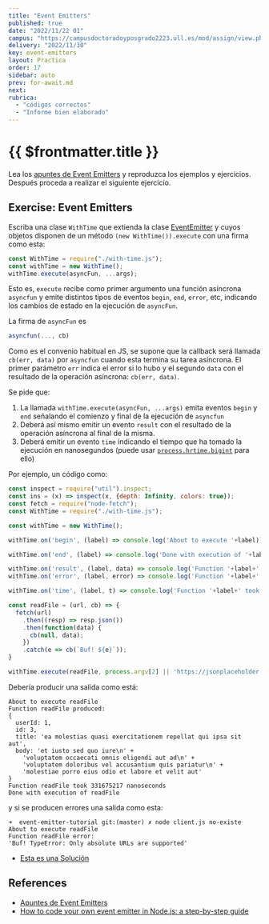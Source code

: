 ```yaml
---
title: "Event Emitters"
published: true
date: "2022/11/22 01"
campus: "https://campusdoctoradoyposgrado2223.ull.es/mod/assign/view.php?id=793"
delivery: "2022/11/30"
key: event-emitters
layout: Practica
order: 17
sidebar: auto
prev: for-await.md
next: 
rubrica:
  - "códigos correctos"
  - "Informe bien elaborado"
---
```


# {{ $frontmatter.title }}

Lea los [apuntes de Event Emitters](/temas/async/event-emitter) y reproduzca los ejemplos y ejercicios. Después proceda a realizar el siguiente ejercicio.

## Exercise: Event Emitters

Escriba una clase `WithTime` que extienda la clase [EventEmitter](https://nodejs.org/api/events.html#class-eventemitter) y cuyos objetos disponen de un método `(new WithTime()).execute` con una firma como esta:


```js 
const WithTime = require("./with-time.js");
const withTime = new WithTime();
withTime.execute(asyncFun, ...args);
```

Esto es, `execute` recibe como primer argumento una función asíncrona `asyncfun` y emite distintos tipos de eventos `begin`, `end`, `error`, etc, indicando los cambios de estado en la ejecución de  `asyncFun`. 

La firma de `asyncFun` es

```js
asyncfun(..., cb)
```

Como es el convenio habitual en JS, se supone que la callback será llamada  `cb(err, data)` por `asyncfun` cuando esta termina su tarea asíncrona. El primer parámetro `err` indica el error si lo hubo y el segundo `data` con el resultado de la operación asíncrona:  `cb(err, data)`.

Se pide que:

1. La llamada `withTime.execute(asyncFun, ...args)` emita eventos `begin` y `end`  señalando 
   el comienzo y final de la ejecución de `asyncfun`
2. Deberá así mismo emitir un evento `result` con el resultado de la operación asíncrona al final de la misma.
3. Deberá emitir un evento `time` indicando el tiempo que ha tomado la ejecución en nanosegundos (puede usar [`process.hrtime.bigint`](https://nodejs.org/api/process.html#process_process_hrtime_bigint) para ello)

Por ejemplo, un código como:

```js
const inspect = require("util").inspect;
const ins = (x) => inspect(x, {depth: Infinity, colors: true});
const fetch = require("node-fetch");
const WithTime = require("./with-time.js");

const withTime = new WithTime();

withTime.on('begin', (label) => console.log('About to execute '+label));

withTime.on('end', (label) => console.log('Done with execution of '+label));

withTime.on('result', (label, data) => console.log('Function '+label+' produced:\n'+ins(data)));
withTime.on('error', (label, error) => console.log('Function '+label+' error:\n'+ins(error)));

withTime.on('time', (label, t) => console.log('Function '+label+' took '+t+' nanoseconds'));

const readFile = (url, cb) => {
  fetch(url)
    .then((resp) => resp.json())
    .then(function(data) {
      cb(null, data);
    })
    .catch(e => cb(`Buf! ${e}`));
}

withTime.execute(readFile, process.argv[2] || 'https://jsonplaceholder.typicode.com/posts/3');
```

Debería producir una salida como está:

```
About to execute readFile
Function readFile produced:
{
  userId: 1,
  id: 3,
  title: 'ea molestias quasi exercitationem repellat qui ipsa sit aut',
  body: 'et iusto sed quo iure\n' +
    'voluptatem occaecati omnis eligendi aut ad\n' +
    'voluptatem doloribus vel accusantium quis pariatur\n' +
    'molestiae porro eius odio et labore et velit aut'
}
Function readFile took 331675217 nanoseconds
Done with execution of readFile
```

y si se producen errores una salida como esta:

```
➜  event-emitter-tutorial git:(master) ✗ node client.js no-existe
About to execute readFile
Function readFile error:
'Buf! TypeError: Only absolute URLs are supported'
```

* [Esta es una Solución](/assets/practicas/event-emitters/solution-to-event-emitters-exercise)

## References

* [Apuntes de Event Emitters](/temas/async/event-emitter)
* [How to code your own event emitter in Node.js: a step-by-step guide](https://www.freecodecamp.org/news/how-to-code-your-own-event-emitter-in-node-js-a-step-by-step-guide-e13b7e7908e1/)